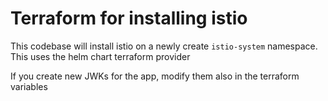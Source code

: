 # Terraform for installing istio
This codebase will install istio on a newly create `istio-system` namespace. This uses the helm chart terraform provider

If you create new JWKs for the app, modify them also in the terraform variables
